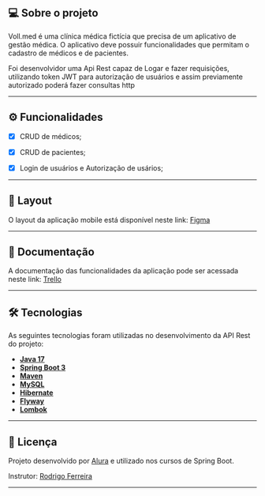 ## 💻 Sobre o projeto

Voll.med é uma clínica médica fictícia que precisa de um aplicativo de gestão médica. O aplicativo deve possuir funcionalidades que permitam o cadastro de médicos e de pacientes.

Foi desenvolvidor uma Api Rest capaz de Logar e fazer requisições, utilizando token JWT para autorização de usuários e assim previamente autorizado poderá fazer consultas http


---

## ⚙️ Funcionalidades

- [x] CRUD de médicos;
- [x] CRUD de pacientes;
- [x] Login de usuários e Autorização de usários;



---

## 🎨 Layout

O layout da aplicação mobile está disponível neste link: <a href="https://www.figma.com/file/N4CgpJqsg7gjbKuDmra3EV/Voll.med">Figma</a>

---

## 📄 Documentação

A documentação das funcionalidades da aplicação pode ser acessada neste link: <a href="https://trello.com/invite/b/7EVjN77N/ATTI1b90ecf9ddc3a228a6dec392b674eb5a2105D660/api-voll-med">Trello</a>

---

## 🛠 Tecnologias

As seguintes tecnologias foram utilizadas no desenvolvimento da API Rest do projeto:

- **[Java 17](https://www.oracle.com/java)**
- **[Spring Boot 3](https://spring.io/projects/spring-boot)**
- **[Maven](https://maven.apache.org)**
- **[MySQL](https://www.mysql.com)**
- **[Hibernate](https://hibernate.org)**
- **[Flyway](https://flywaydb.org)**
- **[Lombok](https://projectlombok.org)**

---

## 📝 Licença

Projeto desenvolvido por [Alura](https://www.alura.com.br) e utilizado nos cursos de Spring Boot.

Instrutor: [Rodrigo Ferreira](https://cursos.alura.com.br/user/rodrigo-ferreira)

---